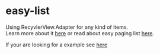 # easy-list

Using RecyvlerView.Adapter for any kind of items.           
Learn more about it [here](easylist/README.md)
or read about easy paging list [here](easypagedlist/README.md).

If your are looking for a example see [here](app/)